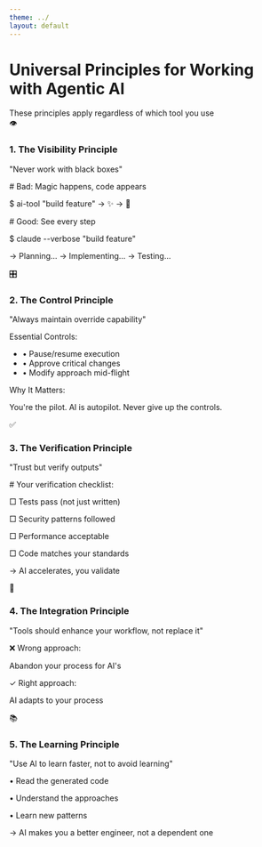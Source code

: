 ```yaml
---
theme: ../
layout: default
---
```


# Universal Principles for Working with Agentic AI

<div class="text-lg text-gray-600 mb-6">These principles apply regardless of which tool you use</div>

<div class="grid grid-cols-5 gap-4">
<v-clicks>

<!-- Principle 1 -->
<div class="col-span-1 bg-amber-100 rounded-lg p-5 border-l-4 border-amber-500 shadow-sm">
  <div class="flex items-start gap-4">
    <div class="text-3xl">👁️</div>
    <div class="flex-1">
      <h3 class="text-lg font-bold text-amber-700 mb-2">1. The Visibility Principle</h3>
      <p class="text-sm text-gray-800 mb-2">"Never work with black boxes"</p>
      <div class="bg-white p-3 rounded text-xs font-mono shadow-sm">
        <p class="text-gray-600"># Bad: Magic happens, code appears</p>
        <p class="text-rose-600">$ ai-tool "build feature" → ✨ → 🎁</p>
        <p class="text-gray-600 mt-2"># Good: See every step</p>
        <p class="text-emerald-600">$ claude --verbose "build feature"</p>
        <p class="text-gray-800 ml-2">→ Planning... → Implementing... → Testing...</p>
      </div>
    </div>
  </div>
</div>

<!-- Principle 2 -->
<div class="col-span-1 bg-sky-100 rounded-lg p-5 border-l-4 border-sky-500 shadow-sm">
  <div class="flex items-start gap-4">
    <div class="text-3xl">🎛️</div>
    <div class="flex-1">
      <h3 class="text-lg font-bold text-sky-700 mb-2">2. The Control Principle</h3>
      <p class="text-sm text-gray-800 mb-2">"Always maintain override capability"</p>
      <div class="grid grid-cols-2 gap-3 text-sm">
        <div>
          <p class="text-amber-700 font-semibold">Essential Controls:</p>
          <ul class="text-gray-700 text-xs space-y-1 mt-1">
            <li>• Pause/resume execution</li>
            <li>• Approve critical changes</li>
            <li>• Modify approach mid-flight</li>
          </ul>
        </div>
        <div>
          <p class="text-amber-700 font-semibold">Why It Matters:</p>
          <p class="text-gray-700 text-xs mt-1">You're the pilot. AI is autopilot. Never give up the controls.</p>
        </div>
      </div>
    </div>
  </div>
</div>

<!-- Principle 3 -->
<div class="col-span-1 bg-purple-100 rounded-lg p-5 border-l-4 border-purple-500 shadow-sm">
  <div class="flex items-start gap-4">
    <div class="text-3xl">✅</div>
    <div class="flex-1">
      <h3 class="text-lg font-bold text-purple-700 mb-2">3. The Verification Principle</h3>
      <p class="text-sm text-gray-800 mb-2">"Trust but verify outputs"</p>
      <div class="bg-white p-3 rounded text-xs shadow-sm">
        <p class="text-gray-600 font-mono"># Your verification checklist:</p>
        <p class="text-gray-800">□ Tests pass (not just written)</p>
        <p class="text-gray-800">□ Security patterns followed</p>
        <p class="text-gray-800">□ Performance acceptable</p>
        <p class="text-gray-800">□ Code matches your standards</p>
        <p class="text-emerald-600 font-semibold mt-2">→ AI accelerates, you validate</p>
      </div>
    </div>
  </div>
</div>

<!-- Principle 4 -->
<div class="col-span-1 bg-rose-100 rounded-lg p-5 border-l-4 border-rose-500 shadow-sm">
  <div class="flex items-start gap-4">
    <div class="text-3xl">🔧</div>
    <div class="flex-1">
      <h3 class="text-lg font-bold text-rose-700 mb-2">4. The Integration Principle</h3>
      <p class="text-sm text-gray-800 mb-2">"Tools should enhance your workflow, not replace it"</p>
      <div class="grid grid-cols-2 gap-3 text-xs">
        <div class="bg-white p-2 rounded shadow-sm">
          <p class="text-rose-600 font-mono font-semibold">❌ Wrong approach:</p>
          <p class="text-gray-700">Abandon your process for AI's</p>
        </div>
        <div class="bg-white p-2 rounded shadow-sm">
          <p class="text-emerald-600 font-mono font-semibold">✓ Right approach:</p>
          <p class="text-gray-700">AI adapts to your process</p>
        </div>
      </div>
    </div>
  </div>
</div>

<!-- Principle 5 -->
<div class="col-span-1 bg-emerald-100 rounded-lg p-5 border-l-4 border-emerald-500 shadow-sm">
  <div class="flex items-start gap-4">
    <div class="text-3xl">📚</div>
    <div class="flex-1">
      <h3 class="text-lg font-bold text-emerald-700 mb-2">5. The Learning Principle</h3>
      <p class="text-sm text-gray-800 mb-2">"Use AI to learn faster, not to avoid learning"</p>
      <div class="text-sm text-gray-700">
        <p>• Read the generated code</p>
        <p>• Understand the approaches</p>
        <p>• Learn new patterns</p>
        <p class="text-amber-700 font-semibold mt-2">→ AI makes you a better engineer, not a dependent one</p>
      </div>
    </div>
  </div>
</div>

</v-clicks>
</div>

<!--
These aren't just nice ideas. They're survival principles for the AI age.

Follow these, and AI becomes a force multiplier for your expertise. Ignore them, and you risk becoming either obsolete or dependent.

The engineers who thrive will be those who master these principles, regardless of which tools they use.
-->

